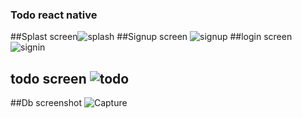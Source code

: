 ### Todo react native
##Splast screen![splash](https://github.com/Chandanjanardan/reactNativeTodo/assets/73379696/7b25a4ee-e857-4c6c-a652-bc500028b122)
##Signup screen ![signup](https://github.com/Chandanjanardan/reactNativeTodo/assets/73379696/5f7f9505-86f0-4e86-925f-ac8492a2e705)
##login screen ![signin](https://github.com/Chandanjanardan/reactNativeTodo/assets/73379696/98fa4741-adda-465f-badf-3cd4a3fb70b7)
## todo screen ![todo](https://github.com/Chandanjanardan/reactNativeTodo/assets/73379696/c6b01055-3cde-4038-ac9f-2a830ddc71ff)
##Db screenshot ![Capture](https://github.com/Chandanjanardan/reactNativeTodo/assets/73379696/ba2f2b94-4bc3-4f41-a4d1-022c804a06f1)

